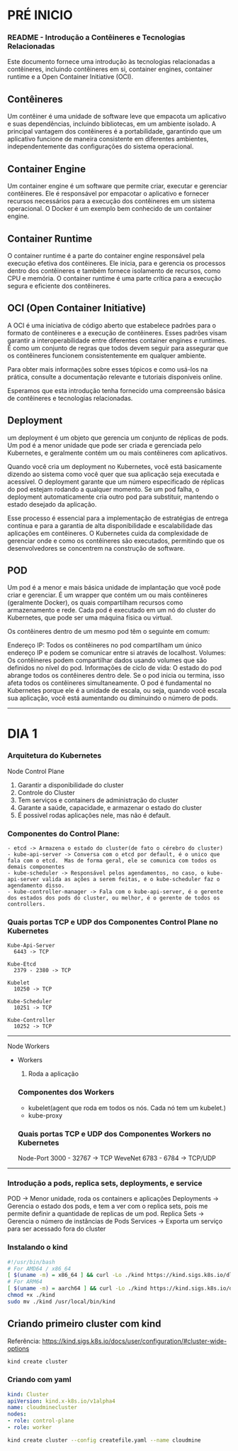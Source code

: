 # PRÉ INICIO
### README - Introdução a Contêineres e Tecnologias Relacionadas

Este documento fornece uma introdução às tecnologias relacionadas a contêineres, incluindo contêineres em si, container engines, container runtime e a Open Container Initiative (OCI).

## Contêineres

Um contêiner é uma unidade de software leve que empacota um aplicativo e suas dependências, incluindo bibliotecas, em um ambiente isolado. A principal vantagem dos contêineres é a portabilidade, garantindo que um aplicativo funcione de maneira consistente em diferentes ambientes, independentemente das configurações do sistema operacional.

## Container Engine

Um container engine é um software que permite criar, executar e gerenciar contêineres. Ele é responsável por empacotar o aplicativo e fornecer recursos necessários para a execução dos contêineres em um sistema operacional. O Docker é um exemplo bem conhecido de um container engine.

## Container Runtime

O container runtime é a parte do container engine responsável pela execução efetiva dos contêineres. Ele inicia, para e gerencia os processos dentro dos contêineres e também fornece isolamento de recursos, como CPU e memória. O container runtime é uma parte crítica para a execução segura e eficiente dos contêineres.

## OCI (Open Container Initiative)

A OCI é uma iniciativa de código aberto que estabelece padrões para o formato de contêineres e a execução de contêineres. Esses padrões visam garantir a interoperabilidade entre diferentes container engines e runtimes. É como um conjunto de regras que todos devem seguir para assegurar que os contêineres funcionem consistentemente em qualquer ambiente.

Para obter mais informações sobre esses tópicos e como usá-los na prática, consulte a documentação relevante e tutoriais disponíveis online.

Esperamos que esta introdução tenha fornecido uma compreensão básica de contêineres e tecnologias relacionadas.


## Deployment
um deployment é um objeto que gerencia um conjunto de réplicas de pods. Um pod é a menor unidade que pode ser criada e gerenciada pelo Kubernetes, e geralmente contém um ou mais contêineres com aplicativos.

Quando você cria um deployment no Kubernetes, você está basicamente dizendo ao sistema como você quer que sua aplicação seja executada e acessível. O deployment garante que um número especificado de réplicas do pod estejam rodando a qualquer momento. Se um pod falha, o deployment automaticamente cria outro pod para substituir, mantendo o estado desejado da aplicação.

Esse processo é essencial para a implementação de estratégias de entrega contínua e para a garantia de alta disponibilidade e escalabilidade das aplicações em contêineres. O Kubernetes cuida da complexidade de gerenciar onde e como os contêineres são executados, permitindo que os desenvolvedores se concentrem na construção de software.


## POD
Um pod é a menor e mais básica unidade de implantação que você pode criar e gerenciar. É um wrapper que contém um ou mais contêineres (geralmente Docker), os quais compartilham recursos como armazenamento e rede. Cada pod é executado em um nó do cluster do Kubernetes, que pode ser uma máquina física ou virtual.

Os contêineres dentro de um mesmo pod têm o seguinte em comum:

Endereço IP: Todos os contêineres no pod compartilham um único endereço IP e podem se comunicar entre si através de localhost.
Volumes: Os contêineres podem compartilhar dados usando volumes que são definidos no nível do pod.
Informações de ciclo de vida: O estado do pod abrange todos os contêineres dentro dele. Se o pod inicia ou termina, isso afeta todos os contêineres simultaneamente.
O pod é fundamental no Kubernetes porque ele é a unidade de escala, ou seja, quando você escala sua aplicação, você está aumentando ou diminuindo o número de pods.

<hr/>

# DIA 1
### Arquitetura do Kubernetes

Node Control Plane
  1. Garantir a disponibilidade do cluster
  2. Controle do Cluster
  3. Tem serviços e containers de administração do cluster
  4. Garante a saúde, capacidade, e armazenar o estado do cluster
  5. É possivel rodas aplicações nele, mas não é default.

  ### Componentes do Control Plane:
    - etcd -> Armazena o estado do cluster(de fato o cérebro do cluster)
    - kube-api-server -> Conversa com o etcd por default, é o unico que fala com o etcd.  Mas de forma geral, ele se comunica com todos os demais componentes
    - kube-scheduler -> Responsável pelos agendamentos, no caso, o kube-api-server valida as ações a serem feitas, e o kube-scheduler faz o agendamento disso.
    - kube-controller-manager -> Fala com o kube-api-server, é o gerente dos estados dos pods do cluster, ou melhor, é o gerente de todos os controllers.

  ### Quais portas TCP e UDP dos Componentes Control Plane no Kubernetes

    Kube-Api-Server
      6443 -> TCP

    Kube-Etcd
      2379 - 2380 -> TCP

    Kubelet 
      10250 -> TCP

    Kube-Scheduler
      10251 -> TCP

    Kube-Controller
      10252 -> TCP


<hr/>

Node Workers
- Workers
  1. Roda a aplicação

  ### Componentes dos Workers

  - kubelet(agent que roda em todos os nós. Cada nó tem um kubelet.)
  - kube-proxy

  ### Quais portas TCP e UDP dos Componentes Workers no Kubernetes

  Node-Port
    3000 - 32767 -> TCP
  WeveNet
    6783 - 6784 -> TCP/UDP




<hr/>

### Introdução a pods, replica sets, deployments, e service

POD -> Menor unidade, roda os containers e aplicações
Deployments ->  Gerencia o estado dos pods, e tem a ver com o replica sets, pois me permite definir a quantidade de replicas de um pod.
Replica Sets -> Gerencia o número de instâncias de Pods
Services -> Exporta um serviço para ser acessado fora do cluster


### Instalando o kind

```bash
#!/usr/bin/bash
# For AMD64 / x86_64
[ $(uname -m) = x86_64 ] && curl -Lo ./kind https://kind.sigs.k8s.io/dl/v0.20.0/kind-linux-amd64
# For ARM64
[ $(uname -m) = aarch64 ] && curl -Lo ./kind https://kind.sigs.k8s.io/dl/v0.20.0/kind-linux-arm64
chmod +x ./kind
sudo mv ./kind /usr/local/bin/kind
```

## Criando primeiro cluster com kind
Referência: https://kind.sigs.k8s.io/docs/user/configuration/#cluster-wide-options

```bash
kind create cluster
```
### Criando com yaml
```yaml
kind: Cluster
apiVersion: kind.x-k8s.io/v1alpha4
name: cloudminecluster
nodes:
- role: control-plane
- role: worker
```
```bash
kind create cluster --config createfile.yaml --name cloudmine
```